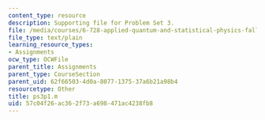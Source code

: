 ```yaml
---
content_type: resource
description: Supporting file for Problem Set 3.
file: /media/courses/6-728-applied-quantum-and-statistical-physics-fall-2006/57c04f26ac362f73a698471ac4238fb8_ps3p1.m
file_type: text/plain
learning_resource_types:
- Assignments
ocw_type: OCWFile
parent_title: Assignments
parent_type: CourseSection
parent_uid: 62f66503-4d0a-8077-1375-37a6b21a98b4
resourcetype: Other
title: ps3p1.m
uid: 57c04f26-ac36-2f73-a698-471ac4238fb8
---
```


